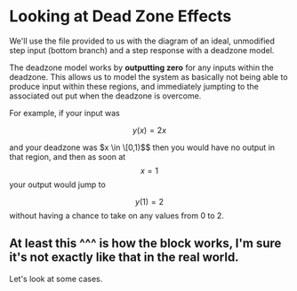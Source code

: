 # Looking at Dead Zone Effects

We'll use the file provided to us with the diagram of an ideal, unmodified step input (bottom branch) and a step response with a deadzone model. 

The deadzone model works by **outputting zero** for any inputs within the deadzone. This allows us to model the system as basically not being able to produce input within these regions, and immediately jumpting to the associated out put when the deadzone is overcome.

For example, if your input was 

$$y(x) = 2x$$

and your deadzone was
$x \in \[0,1)$$
then you would have no output in that region, and then as soon at 
$$x=1$$ 
your output would jump to

$$y(1) = 2$$ 
without having a chance to take on any values from 0 to 2.

## At least this ^^^ is how the block works, I'm sure it's not exactly like that in the real world.

Let's look at some cases. 




